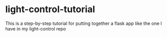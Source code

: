 # light-control-tutorial
This is a step-by-step tutorial for putting together a flask app like the one I have in my light-control repo
